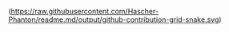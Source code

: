 (https://raw.githubusercontent.com/Hascher-Phanton/readme.md/output/github-contribution-grid-snake.svg)
